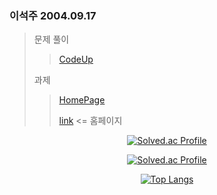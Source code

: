 
<meta name=viewport content="width=device-width, initial-scale=1.0">
<div class="text-justify>
<div class="pull-left">
                      
### 이석주 2004.09.17

>문제 풀이
>> [CodeUp](https://github.com/tjrenffl8/CodeUp.git)
>> 
>과제
>> [HomePage](https://github.com/tjrenffl8/Seotjuu.github.io.git)
>>
>><a href="https://seotjuu.github.io/">link</a> <= 홈페이지

</div>
<div class="pull-right" align="center">

[![Solved.ac Profile](http://mazassumnida.wtf/api/mini/generate_badge?boj=tjrenffl8)](https://solved.ac/tjrenffl8/)
                                      
[![Solved.ac Profile](http://mazassumnida.wtf/api/v2/generate_badge?boj=tjrenffl8)](https://solved.ac/tjrenffl8/)

[![Top Langs](https://github-readme-stats.vercel.app/api/top-langs/?username=Seotjuu&layout=compact)](https://github.com/anuraghazra/github-readme-stats)

</div>
</div>



